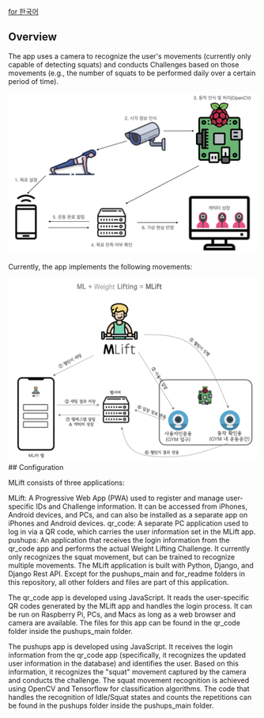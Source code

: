 <a href="https://github.com/abubaman/MLift/blob/main/readme.md">for 한국어</a>
## Overview
<p>The app uses a camera to recognize the user's movements (currently only capable of detecting squats) and conducts Challenges based on those movements (e.g., the number of squats to be performed daily over a certain period of time).</p>


<img src="/for_readme/images/main_concept.png"  width="700">
<p>Currently, the app implements the following movements:</p>
<img src="/for_readme/images/mlift_overall.png"  width="700">
## Configuration

MLift consists of three applications:

MLift: A Progressive Web App (PWA) used to register and manage user-specific IDs and Challenge information. It can be accessed from iPhones, Android devices, and PCs, and can also be installed as a separate app on iPhones and Android devices.
qr_code: A separate PC application used to log in via a QR code, which carries the user information set in the MLift app.
pushups: An application that receives the login information from the qr_code app and performs the actual Weight Lifting Challenge. It currently only recognizes the squat movement, but can be trained to recognize multiple movements.
The MLift application is built with Python, Django, and Django Rest API. Except for the pushups_main and for_readme folders in this repository, all other folders and files are part of this application.

The qr_code app is developed using JavaScript. It reads the user-specific QR codes generated by the MLift app and handles the login process. It can be run on Raspberry Pi, PCs, and Macs as long as a web browser and camera are available. The files for this app can be found in the qr_code folder inside the pushups_main folder.

The pushups app is developed using JavaScript. It receives the login information from the qr_code app (specifically, it recognizes the updated user information in the database) and identifies the user. Based on this information, it recognizes the "squat" movement captured by the camera and conducts the challenge. The squat movement recognition is achieved using OpenCV and Tensorflow for classification algorithms. The code that handles the recognition of Idle/Squat states and counts the repetitions can be found in the pushups folder inside the pushups_main folder.
